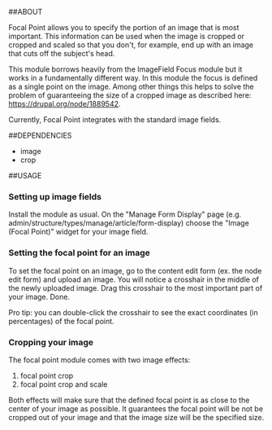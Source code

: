##ABOUT

Focal Point allows you to specify the portion of an image that is most
important. This information can be used when the image is cropped or cropped and
scaled so that you don't, for example, end up with an image that cuts off the
subject's head.

This module borrows heavily from the ImageField Focus module but it works in a
fundamentally different way. In this module the focus is defined as a single
point on the image. Among other things this helps to solve the problem of
guaranteeing the size of a cropped image as described here:
https://drupal.org/node/1889542.

Currently, Focal Point integrates with the standard image fields.

##DEPENDENCIES

- image
- crop

##USAGE

### Setting up image fields

Install the module as usual. On the "Manage Form Display" page (e.g.
admin/structure/types/manage/article/form-display) choose the "Image (Focal
Point)" widget for your image field.

### Setting the focal point for an image

To set the focal point on an image, go to the content edit form (ex. the node
edit form) and upload an image. You will notice a crosshair in the middle of the
newly uploaded image. Drag this crosshair to the most important part of your
image. Done.

Pro tip: you can double-click the crosshair to see the exact coordinates (in
percentages) of the focal point.

### Cropping your image
The focal point module comes with two image effects:

1. focal point crop
2. focal point crop and scale

Both effects will make sure that the defined focal point is as close to the
center of your image as possible. It guarantees the focal point will be not be
cropped out of your image and that the image size will be the specified size.
